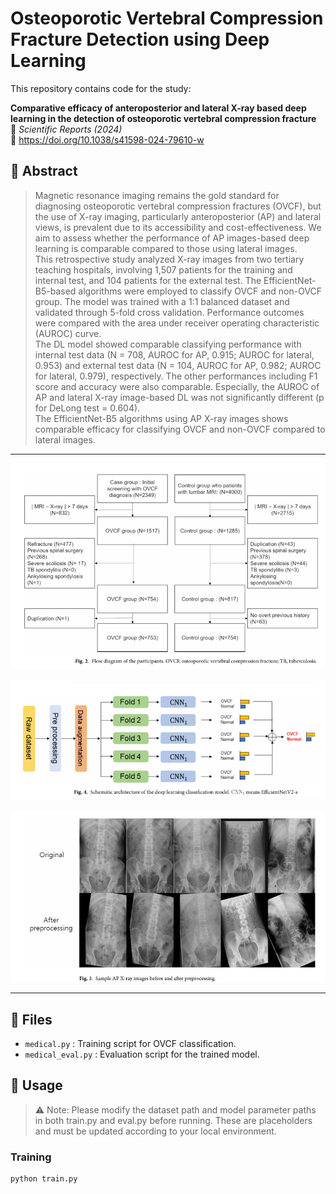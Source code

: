 # Osteoporotic Vertebral Compression Fracture Detection using Deep Learning

This repository contains code for the study:

**Comparative efficacy of anteroposterior and lateral X-ray based deep learning in the detection of osteoporotic vertebral compression fracture**  
📄 *Scientific Reports (2024)*  
🔗 https://doi.org/10.1038/s41598-024-79610-w

## 🧠 Abstract

> Magnetic resonance imaging remains the gold standard for diagnosing osteoporotic vertebral compression fractures (OVCF), but the use of X-ray imaging, particularly anteroposterior (AP) and lateral views, is prevalent due to its accessibility and cost-effectiveness. We aim to assess whether the performance of AP images-based deep learning is comparable compared to those using lateral images.  
> This retrospective study analyzed X-ray images from two tertiary teaching hospitals, involving 1,507 patients for the training and internal test, and 104 patients for the external test. The EfficientNet-B5-based algorithms were employed to classify OVCF and non-OVCF group. The model was trained with a 1:1 balanced dataset and validated through 5-fold cross validation. Performance outcomes were compared with the area under receiver operating characteristic (AUROC) curve.  
> The DL model showed comparable classifying performance with internal test data (N = 708, AUROC for AP, 0.915; AUROC for lateral, 0.953) and external test data (N = 104, AUROC for AP, 0.982; AUROC for lateral, 0.979), respectively. The other performances including F1 score and accuracy were also comparable. Especially, the AUROC of AP and lateral X-ray image-based DL was not significantly different (p for DeLong test = 0.604).  
> The EfficientNet-B5 algorithms using AP X-ray images shows comparable efficacy for classifying OVCF and non-OVCF compared to lateral images.

---

<p align="center">
  <img src="figures/flow.png" alt="Data Flow Diagram" width="700"/>
</p>


<p align="center">
  <img src="figures/architecture.png" alt="Model Architecture" width="700"/>
</p>


<p align="center">
  <img src="figures/preprocessing.png" alt="Dataset Example" width="700"/>
</p>




---

## 📁 Files

- `medical.py` : Training script for OVCF classification.
- `medical_eval.py` : Evaluation script for the trained model.

## 🚀 Usage
> ⚠️ Note: Please modify the dataset path and model parameter paths in both train.py and eval.py before running. These are placeholders and must be updated according to your local environment.
### Training
```bash
python train.py

